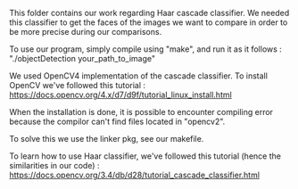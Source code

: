 This folder contains our work regarding Haar cascade classifier. We needed this classifier to get the faces of the images we want to compare in order to be more precise during our comparisons.

To use our program, simply compile using "make", and run it as it follows : "./objectDetection your_path_to_image"

We used OpenCV4 implementation of the cascade classifier.
To install OpenCV we've followed this tutorial : https://docs.opencv.org/4.x/d7/d9f/tutorial_linux_install.html

When the installation is done, it is possible to encounter compiling error because the compilor can't find files located in "opencv2".

To solve this we use the linker pkg, see our makefile.

To learn how to use Haar classifier, we've followed this tutorial (hence the similarities in our code) : https://docs.opencv.org/3.4/db/d28/tutorial_cascade_classifier.html